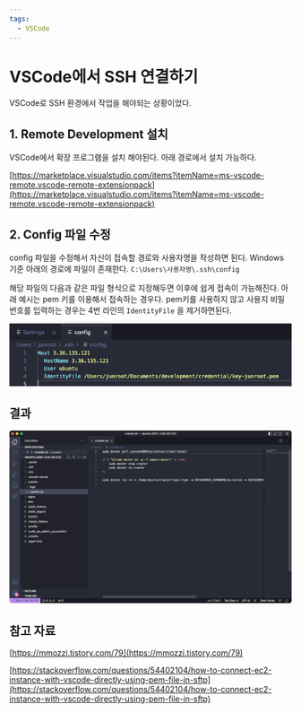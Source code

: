 ```yaml
---
tags:
  - VSCode
---
```

# VSCode에서 SSH 연결하기

VSCode로 SSH 환경에서 작업을 해야되는 상황이었다.

## 1. Remote Development 설치

VSCode에서 확장 프로그램을 설치 해야된다. 아래 경로에서 설치 가능하다.

[https://marketplace.visualstudio.com/items?itemName=ms-vscode-remote.vscode-remote-extensionpack](https://marketplace.visualstudio.com/items?itemName=ms-vscode-remote.vscode-remote-extensionpack)

## 2. Config 파일 수정

config 파일을 수정해서 자신이 접속할 경로와 사용자명을 작성하면 된다.
Windows 기준 아래의 경로에 파일이 존재한다.
`C:\Users\사용자명\.ssh\config`

해당 파일의 다음과 같은 파일 형식으로 지정해두면 이후에 쉽게 접속이 가능해진다. 아래 예시는 pem 키를 이용해서 접속하는 경우다. pem키를 사용하지 않고 사용지 비밀번호를 입력하는 경우는 4번 라인의 `IdentityFile` 을 제거하면된다.

![Untitled](assets/Untitled.png)

## 결과

![Untitled](assets/Untitled%201.png)

## 참고 자료

[https://mmozzi.tistory.com/79](https://mmozzi.tistory.com/79)

[https://stackoverflow.com/questions/54402104/how-to-connect-ec2-instance-with-vscode-directly-using-pem-file-in-sftp](https://stackoverflow.com/questions/54402104/how-to-connect-ec2-instance-with-vscode-directly-using-pem-file-in-sftp)